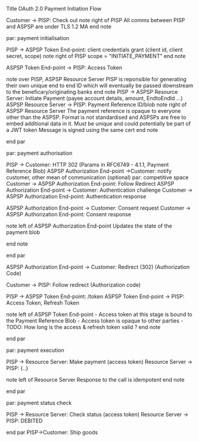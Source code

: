 
Title OAuth 2.0 Payment Initiation Flow

Customer -> PISP: Check out
note right of PISP
    All comms between PISP and ASPSP are under TLS 1.2 MA
end note


par: payment initialisation

PISP -> ASPSP Token End-point: client credentials grant (client id, client secret, scope)
note right of PISP
    scope = "INITIATE_PAYMENT"
end note

ASPSP Token End-point -> PISP: Access Token

note over PISP, ASPSP Resource Server
    PISP is reponsible for generating their own unique end to end ID
    which will eventually be passed downstream to the 
    beneficary/originating banks
end note
PISP -> ASPSP Resource Server: Initiate Payment (payee account details, amount, EndtoEndId ...)
ASPSP Resource Server -> PISP: Payment Reference ID/blob
note right of ASPSP Resource Server
    The payment reference is opaque to everyone other than the ASPSP.
    Format is not standardised and ASPSPs are free to embed additional data in it.
    Must be unique and could potentially be part of a JWT token
    Message is signed using the same cert
end note

end par

par: payment authorisation

PISP -> Customer: HTTP 302 (Params in RFC6749 - 4.1.1, Payment Reference Blob)
ASPSP Authorization End-point ->Customer:  notify customer, other mean of communication (optional)
par: competitive space
Customer -> ASPSP Authorization End-point: Follow Redirect
ASPSP Authorization End-point -> Customer: Authentication challenge
Customer -> ASPSP Authorization End-point: Authentication response

ASPSP Authorization End-point -> Customer: Consent request
Customer -> ASPSP Authorization End-point: Consent response

note left of ASPSP Authorization End-point
    Updates the state of the payment blob

end note

end par

ASPSP Authorization End-point -> Customer: Redirect (302) (Authorization Code)

Customer -> PISP: Follow redirect (Authorization code)

PISP -> ASPSP Token End-point: /token
ASPSP Token End-point -> PISP: Access Token, Refresh Token

note left of ASPSP Token End-point
     - Access token at this stage is bound to the Payment Reference Blob
     - Access token is opaque to other parties
     - TODO: How long is the access & refresh token valid ?
end note

end par

par: payment execution

PISP -> Resource Server: Make payment (access token)
Resource Server -> PISP: {..}

note left of Resource Server
    Response to the call is idempotent
end note

end par

par: payment status check

PISP -> Resource Server: Check status (access token)
Resource Server -> PISP: DEBITED

end par
PISP->Customer: Ship goods
